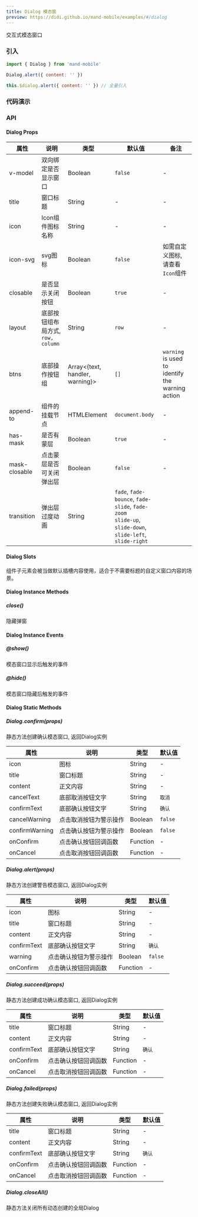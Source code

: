 ```yaml
---
title: Dialog 模态窗
preview: https://didi.github.io/mand-mobile/examples/#/dialog
---
```


交互式模态窗口

### 引入

```javascript
import { Dialog } from 'mand-mobile'

Dialog.alert({ content: '' })

this.$dialog.alert({ content: '' }) // 全量引入
```

### 代码演示
<!-- DEMO -->

### API

#### Dialog Props
|属性 | 说明 | 类型 | 默认值|备注|
|----|-----|------|------|------|
| v-model | 双向绑定是否显示窗口 | Boolean | `false`|-|
| title | 窗口标题 | String | -|-|
| icon | Icon组件图标名称 | String | -|-|
| icon-svg | svg图标 | Boolean |`false`|如需自定义图标, 请查看`Icon`组件|
| closable | 是否显示关闭按钮 | Boolean | `true`|-|
| layout | 底部按钮组布局方式, `row, column` | String | `row` | - |
| btns | 底部操作按钮组 | Array<{text, handler, warning}> | `[]`|`warning` is used to identify the warning action|
| append-to | 组件的挂载节点 | HTMLElement | `document.body`|-|
| has-mask | 是否有蒙层 | Boolean | `true`|-|
| mask-closable | 点击蒙层是否可关闭弹出层 | Boolean | `false`|-|
| transition | 弹出层过度动画 | String |`fade`, `fade-bounce`, `fade-slide`, `fade-zoom`<br> `slide-up`, `slide-down`, `slide-left`, `slide-right`|

#### Dialog Slots
组件子元素会被当做默认插槽内容使用，适合于不需要标题的自定义窗口内容的场景。

#### Dialog Instance Methods

##### close()
隐藏弹窗

#### Dialog Instance Events

##### @show()
模态窗口显示后触发的事件

##### @hide()
模态窗口隐藏后触发的事件

#### Dialog Static Methods

##### Dialog.confirm(props)
静态方法创建确认模态窗口, 返回Dialog实例

|属性 | 说明 | 类型 | 默认值|
|-----|-----|-----|-----|
| icon | 图标 | String | -|
| title | 窗口标题 | String | -|
| content | 正文内容 | String | -|
| cancelText | 底部取消按钮文字 | String | `取消`|
| confirmText | 底部确认按钮文字 | String | `确认`|
| cancelWarning | 点击取消按钮为警示操作 | Boolean | `false` |
| confirmWarning | 点击确认按钮为警示操作 | Boolean | `false` |
| onConfirm | 点击确认按钮回调函数 | Function | -|
| onCancel | 点击取消按钮回调函数 | Function | -|

##### Dialog.alert(props)
静态方法创建警告模态窗口, 返回Dialog实例

|属性 | 说明 | 类型 | 默认值|
|-----|-----|-----|-----|
| icon | 图标 | String | -|
| title | 窗口标题 | String | -|
| content | 正文内容 | String | -|
| confirmText | 底部确认按钮文字 | String | `确认`|
| warning | 点击确认按钮为警示操作 | Boolean | `false` |
| onConfirm | 点击确认按钮回调函数 | Function | -|

##### Dialog.succeed(props)
静态方法创建成功确认模态窗口, 返回Dialog实例

|属性 | 说明 | 类型 | 默认值|
|-----|-----|-----|-----|
| title | 窗口标题 | String | -|
| content | 正文内容 | String | -|
| confirmText | 底部确认按钮文字 | String | `确认`|
| onConfirm | 点击确认按钮回调函数 | Function | -|
| onCancel | 点击取消按钮回调函数 | Function | -|

##### Dialog.failed(props)
静态方法创建失败确认模态窗口, 返回Dialog实例

|属性 | 说明 | 类型 | 默认值|
|-----|-----|-----|-----|
| title | 窗口标题 | String | -|
| content | 正文内容 | String | -|
| confirmText | 底部确认按钮文字 | String | `确认`|
| onConfirm | 点击确认按钮回调函数 | Function | -|
| onCancel | 点击取消按钮回调函数 | Function | -|

##### Dialog.closeAll()
静态方法关闭所有动态创建的全局Dialog
